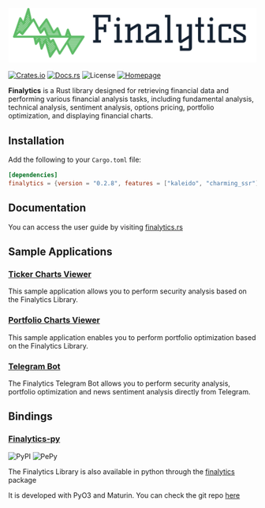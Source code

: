![Finalytics](https://github.com/Nnamdi-sys/finalytics/raw/main/logo-color.png)

[![Crates.io](https://img.shields.io/crates/v/finalytics)](https://crates.io/crates/finalytics)
[![Docs.rs](https://docs.rs/finalytics/badge.svg)](https://docs.rs/finalytics/)
![License](https://img.shields.io/crates/l/finalytics)
[![Homepage](https://img.shields.io/badge/homepage-finalytics.rs-blue)](https://finalytics.rs/)

**Finalytics** is a Rust library designed for retrieving financial data and performing various financial analysis tasks, including fundamental analysis, technical analysis, sentiment analysis, options pricing, portfolio optimization, and displaying financial charts.

## Installation

Add the following to your `Cargo.toml` file:

```toml
[dependencies]
finalytics = {version = "0.2.8", features = ["kaleido", "charming_ssr"]}
```

## Documentation

You can access the user guide by visiting [finalytics.rs](https://finalytics.rs/) 

## Sample Applications

<h3><a href="https://finalytics.rs/ticker">Ticker Charts Viewer</a></h3>

This sample application allows you to perform security analysis based on the Finalytics Library.

<h3><a href="https://finalytics.rs/portfolio">Portfolio Charts Viewer</a></h3>

This sample application enables you to perform portfolio optimization based on the Finalytics Library.

<h3><a href="https://t.me/finalytics_bot">Telegram Bot</a></h3>
The Finalytics Telegram Bot allows you to perform security analysis, portfolio optimization and news sentiment analysis directly from Telegram.

## Bindings

<h3><a href="https://github.com/Nnamdi-sys/finalytics-py">Finalytics-py</a></h3>

![PyPI](https://img.shields.io/pypi/v/finalytics)
![PePy](https://static.pepy.tech/personalized-badge/finalytics?period=total&units=international_system&left_color=black&right_color=blue&left_text=Downloads)

The Finalytics Library is also available in python through the [finalytics](https://pypi.org/project/finalytics/) package

It is developed with PyO3 and Maturin. You can check the git repo [here](https://github.com/Nnamdi-sys/finalytics-py)




